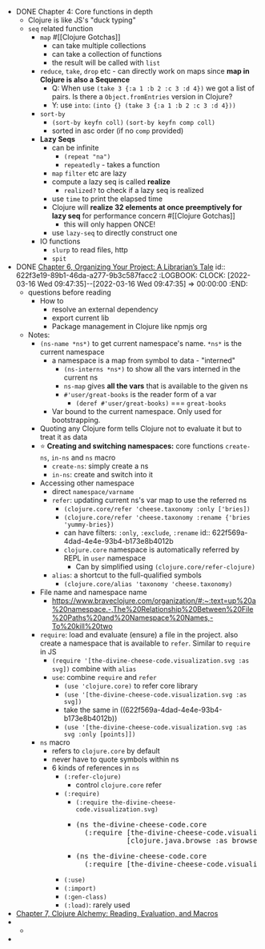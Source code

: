 - DONE Chapter 4: Core functions in depth
	- Clojure is like JS's "duck typing"
	- `seq` related function
		- `map` #[[Clojure Gotchas]]
			- can take multiple collections
			- can take a collection of functions
			- the result will be called with `list`
		- `reduce`, `take`, `drop` etc - can directly work on maps since **map in Clojure is also a Sequence**
			- Q: When use `(take 3 {:a 1 :b 2 :c 3 :d 4})` we got a list of pairs. Is there a `Object.fromEntries` version in Clojure?
			- Y: use `into`: `(into {} (take 3 {:a 1 :b 2 :c 3 :d 4}))`
		- `sort-by`
			- `(sort-by keyfn coll)` `(sort-by keyfn comp coll)`
			- sorted in asc order (if no `comp` provided)
		- **Lazy Seqs**
			- can be infinite
				- `(repeat "na")`
				- `repeatedly` - takes a function
			- `map` `filter` etc are lazy
			- compute a lazy seq is called **realize**
				- `realized?` to check if a lazy seq is realized
			- use `time` to print the elapsed time
			- Clojure will **realize 32 elements at once preemptively for lazy seq** for performance concern #[[Clojure Gotchas]]
				- this will only happen ONCE!
			- use `lazy-seq` to directly construct one
		- IO functions
			- `slurp` to read files, http
			- `spit`
- DONE [Chapter 6, Organizing Your Project: A Librarian’s Tale](https://www.braveclojure.com/organization/)
  id:: 622f3e19-89b1-46da-a277-9b3c587facc2
  :LOGBOOK:
  CLOCK: [2022-03-16 Wed 09:47:35]--[2022-03-16 Wed 09:47:35] =>  00:00:00
  :END:
	- questions before reading
		- How to
			- resolve an external dependency
			- export current lib
			- Package management in Clojure like npmjs org
	- Notes:
		- `(ns-name *ns*)` to get current namespace's name. `*ns*` is the current namespace
			- a namespace is a map from symbol to data - "interned"
				- `(ns-interns *ns*)` to show all the vars interned in the current ns
				- `ns-map` gives **all the vars**  that is available to the given ns
				- `#'user/great-books` is the reader form of a var
					- `(deref #'user/great-books)` === `great-books`
			- Var bound to the current namespace. Only used for bootstrapping.
		- Quoting any Clojure form tells Clojure not to evaluate it but to treat it as data
		- ⭐ **Creating and switching namespaces:** core functions `create-ns`, `in-ns` and `ns` macro
			- `create-ns`: simply create a ns
			- `in-ns`: create and switch into it
		- Accessing other namespace
			- direct `namespace/varname`
			- `refer`: updating current ns's var map to use the referred ns
				- `(clojure.core/refer 'cheese.taxonomy :only ['bries])`
				- `(clojure.core/refer 'cheese.taxonomy :rename {'bries 'yummy-bries})`
				- can have filters: `:only`, `:exclude`, `:rename`
				  id:: 622f569a-4dad-4e4e-93b4-b173e8b4012b
				- `clojure.core` namespace is automatically referred by REPL in `user` namespace
					- Can by simplified using `(clojure.core/refer-clojure)`
			- `alias`: a shortcut to the full-qualified symbols
				- `(clojure.core/alias 'taxonomy 'cheese.taxonomy)`
		- File name and namespace name
			- https://www.braveclojure.com/organization/#:~:text=up%20a%20namespace.-,The%20Relationship%20Between%20File%20Paths%20and%20Namespace%20Names,-To%20kill%20two
		- `require`: load and evaluate (ensure) a file in the project. also create a namespace that is available to `refer`. Similar to `require` in JS
			- `(require '[the-divine-cheese-code.visualization.svg :as svg])` combine with `alias`
			- `use`: combine `require` and `refer`
				- `(use 'clojure.core)` to refer core library
				- `(use '[the-divine-cheese-code.visualization.svg :as svg])`
				- take the same in ((622f569a-4dad-4e4e-93b4-b173e8b4012b))
				- `(use '[the-divine-cheese-code.visualization.svg :as svg :only [points]])`
		- `ns` macro
			- refers to `clojure.core` by default
			- never have to quote symbols within ns
			- 6 kinds of references in `ns`
				- `(:refer-clojure)`
					- control `clojure.core` refer
				- `(:require)`
					- `(:require the-divine-cheese-code.visualization.svg)`
					- <pre>(ns the-divine-cheese-code.core
					    (:require [the-divine-cheese-code.visualization.svg :as svg]
					              [clojure.java.browse :as browse]))</pre>
					- <pre>(ns the-divine-cheese-code.core
					    (:require [the-divine-cheese-code.visualization.svg :refer [points]]))
					  </pre>
				- `(:use)`
				- `(:import)`
				- `(:gen-class)`
				- `(:load)`: rarely used
- [Chapter 7, Clojure Alchemy: Reading, Evaluation, and Macros](https://www.braveclojure.com/read-and-eval/)
-
	-
-